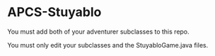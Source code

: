 # APCS-Stuyablo

You must add both of your adventurer subclasses to this repo.

You must only edit your subclasses and the StuyabloGame.java files. 


